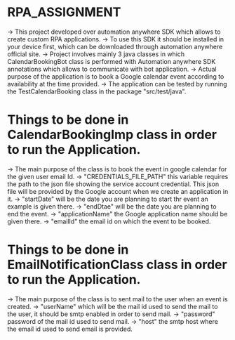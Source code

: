# RPA_ASSIGNMENT

-> This project developed over automation anywhere SDK which allows to create custom RPA applications.
-> To use this SDK it should be installed in your device first, which can be downloaded through automation anywhere official site.
-> Project involves mainly 3 java classes in which CalendarBookingBot class is performed with Automation anywhere SDK annotations
which allows to communicate with bot application.
-> Actual purpose of the application is to book a Google calendar event according to availability at the time provided.
-> The application can be tested by running the TestCalendarBooking class in the package "src/test/java".



# Things to be done in CalendarBookingImp class in order to run the Application.

-> The main purpose of the class is to book the event in google calendar for the given user email Id.
-> "CREDENTIALS_FILE_PATH" this variable requires the path to the json file showing the service account credential.
This json file will be provided by the Google account when we create an application in it.
-> "startDate" will be the date you are planning to start thr event an example is given there.
-> "endDtae" will be the date you are planning to end the event.
-> "applicationName" the Google application name should be given there.
-> "emailId" the email id on which the event to be booked.



# Things to be done in EmailNotificationClass class in order to run the Application.

-> The main purpose of the class is to sent mail to the user when an event is created.
-> "userName" which will be the mail id used to send the mail to the user, it should be smtp enabled in order to send mail.
-> "password" password of the mail id used to send mail.
-> "host" the smtp host where the email id used to send email is provided.

